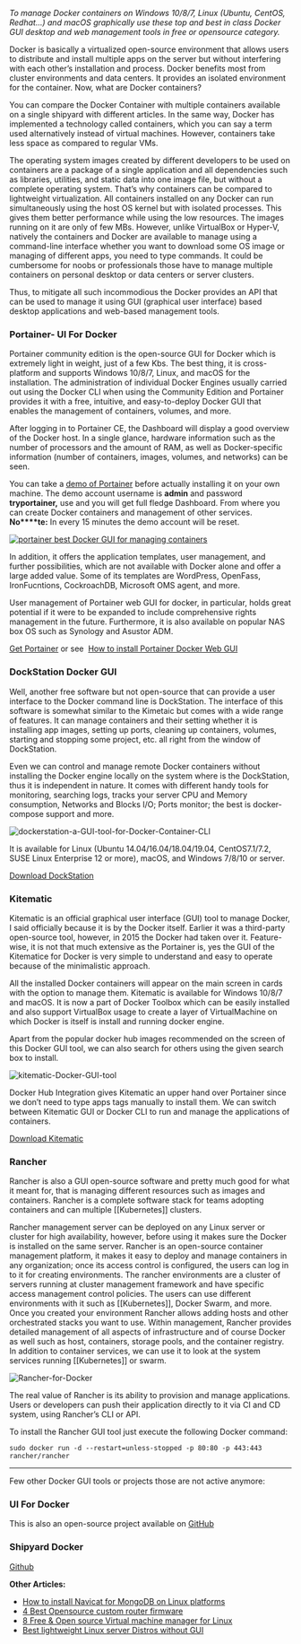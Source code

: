 _To manage Docker containers on Windows 10/8/7, Linux (Ubuntu, CentOS, Redhat…) and macOS graphically use these top and best in class Docker GUI desktop and web management tools in free or opensource category._ 

Docker is basically a virtualized open-source environment that allows users to distribute and install multiple apps on the server but without interfering with each other’s installation and process. Docker benefits most from cluster environments and data centers. It provides an isolated environment for the container. Now, what are Docker containers?

You can compare the Docker Container with multiple containers available on a single shipyard with different articles. In the same way, Docker has implemented a technology called containers, which you can say a term used alternatively instead of virtual machines. However, containers take less space as compared to regular VMs.

The operating system images created by different developers to be used on containers are a package of a single application and all dependencies such as libraries, utilities, and static data into one image file, but without a complete operating system. That’s why containers can be compared to lightweight virtualization. All containers installed on any Docker can run simultaneously using the host OS kernel but with isolated processes. This gives them better performance while using the low resources. The images running on it are only of few MBs. However, unlike VirtualBox or Hyper-V, natively the containers and Docker are available to manage using a command-line interface whether you want to download some OS image or managing of different apps, you need to type commands. It could be cumbersome for noobs or professionals those have to manage multiple containers on personal desktop or data centers or server clusters.

Thus, to mitigate all such incommodious the Docker provides an API that can be used to manage it using GUI (graphical user interface) based desktop applications and web-based management tools.

### Portainer- UI For Docker

Portainer community edition is the open-source GUI for Docker which is extremely light in weight, just of a few Kbs. The best thing, it is cross-platform and supports Windows 10/8/7, Linux, and macOS for the installation. The administration of individual Docker Engines usually carried out using the Docker CLI when using the Community Edition and Portainer provides it with a free, intuitive, and easy-to-deploy Docker GUI that enables the management of containers, volumes, and more.

After logging in to Portainer CE, the Dashboard will display a good overview of the Docker host. In a single glance, hardware information such as the number of processors and the amount of RAM, as well as Docker-specific information (number of containers, images, volumes, and networks) can be seen.

You can take a [demo of Portainer](http://demo.portainer.io/) before actually installing it on your own machine. The demo account username is **admin** and password **tryportainer,** use and you will get full fledge Dashboard. From where you can create Docker containers and management of other services. **No****te:** In every 15 minutes the demo account will be reset.

[![portainer best Docker GUI for managing containers](https://www.how2shout.com/wp-content/uploads/2019/10/portainer-best-Docker-GUI-for-managing-containers.jpg)](https://www.how2shout.com/wp-content/uploads/2019/10/portainer-best-Docker-GUI-for-managing-containers.jpg)

In addition, it offers the application templates, user management, and further possibilities, which are not available with Docker alone and offer a large added value. Some of its templates are WordPress, OpenFass, IronFucntions, CockroachDB, Microsoft OMS agent, and more.

User management of Portainer web GUI for docker, in particular, holds great potential if it were to be expanded to include comprehensive rights management in the future. Furthermore, it is also available on popular NAS box OS such as Synology and Asustor ADM.

[Get Portainer](https://www.portainer.io/installation/) or see  [How to install Portainer Docker Web GUI](https://www.how2shout.com/linux/how-to-install-portainer-docker-web-gui/ "How to install Portainer Docker Web GUI for Linux, Windows & macOS")

### DockStation Docker GUI

Well, another free software but not open-source that can provide a user interface to the Docker command line is DockStation. The interface of this software is somewhat similar to the Kimetaic but comes with a wide range of features. It can manage containers and their setting whether it is installing app images, setting up ports, cleaning up containers, volumes, starting and stopping some project, etc. all right from the window of DockStation.

Even we can control and manage remote Docker containers without installing the Docker engine locally on the system where is the DockStation, thus it is independent in nature. It comes with different handy tools for monitoring, searching logs, tracks your server CPU and Memory consumption, Networks and Blocks I/O; Ports monitor; the best is docker-compose support and more.

![dockerstation-a-GUI-tool-for-Docker-Container-CLI](https://www.how2shout.com/wp-content/uploads/2019/10/dockerstation-a-GUI-tool-for-Docker-Container-CLI-1024x612.jpg)

It is available for Linux (Ubuntu 14.04/16.04/18.04/19.04, CentOS7.1/7.2, SUSE Linux Enterprise 12 or more), macOS, and Windows 7/8/10 or server.

[Download DockStation](https://dockstation.io/)

### Kitematic

Kitematic is an official graphical user interface (GUI) tool to manage Docker, I said officially because it is by the Docker itself. Earlier it was a third-party open-source tool, however, in 2015 the Docker had taken over it. Feature-wise, it is not that much extensive as the Portainer is, yes the GUI of the Kitematice for Docker is very simple to understand and easy to operate because of the minimalistic approach.

All the installed Docker containers will appear on the main screen in cards with the option to manage them. Kitematic is available for Windows 10/8/7 and macOS. It is now a part of Docker Toolbox which can be easily installed and also support VirtualBox usage to create a layer of VirtualMachine on which Docker is itself is install and running docker engine.

Apart from the popular docker hub images recommended on the screen of this Docker GUI tool, we can also search for others using the given search box to install.

![kitematic-Docker-GUI-tool](https://www.how2shout.com/wp-content/uploads/2019/10/kitematic-Docker-GUI-tool-1024x646.jpg)

Docker Hub Integration gives Kitematic an upper hand over Portainer since we don’t need to type apps tags manually to install them. We can switch between Kitematic GUI or Docker CLI to run and manage the applications of containers.

[Download Kitematic](https://docs.docker.com/toolbox/)

### Rancher

Rancher is also a GUI open-source software and pretty much good for what it meant for, that is managing different resources such as images and containers. Rancher is a complete software stack for teams adopting containers and can multiple [[Kubernetes]] clusters.

Rancher management server can be deployed on any Linux server or cluster for high availability, however, before using it makes sure the Docker is installed on the same server. Rancher is an open-source container management platform, it makes it easy to deploy and manage containers in any organization; once its access control is configured, the users can log in to it for creating environments. The rancher environments are a cluster of servers running at cluster management framework and have specific access management control policies. The users can use different environments with it such as [[Kubernetes]], Docker Swarm, and more. Once you created your environment Rancher allows adding hosts and other orchestrated stacks you want to use. Within management, Rancher provides detailed management of all aspects of infrastructure and of course Docker as well such as host, containers, storage pools, and the container registry. In addition to container services, we can use it to look at the system services running [[Kubernetes]] or swarm.

![Rancher-for-Docker](https://www.how2shout.com/wp-content/uploads/2019/10/Rancher-for-Docker-1024x608.png)

The real value of Rancher is its ability to provision and manage applications. Users or developers can push their application directly to it via CI and CD system, using Rancher’s CLI or API.

To install the Rancher GUI tool just execute the following Docker command:

```
sudo docker run -d --restart=unless-stopped -p 80:80 -p 443:443 rancher/rancher
```

___

Few other Docker GUI tools or projects those are not active anymore:

### UI For Docker

This is also an open-source project available on [GitHub](https://github.com/kevana/ui-for-docker)

### Shipyard Docker

[Github](https://github.com/shipyard/shipyard)

**Other Articles:**

-   [How to install Navicat for MongoDB on Linux platforms](https://www.how2shout.com/how-to/how-to-install-navicat-for-mongodb-on-linux-platforms.html)
-   [4 Best Opensource custom router firmware](https://www.how2shout.com/tools/best-open-source-custom-router-firmware.html)
-   [8 Free & Open source Virtual machine manager for Linux](https://www.how2shout.com/tools/free-open-source-virtual-machine-manager-linux.html)
-   [Best lightweight Linux server Distros without GUI](https://www.how2shout.com/tools/best-lightweight-linux-server-distros-without-gui.html)